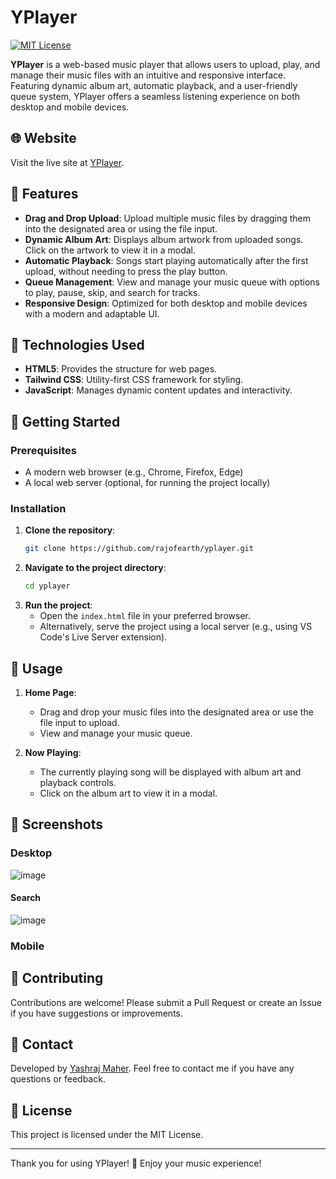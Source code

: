# YPlayer

[![MIT License](https://img.shields.io/badge/License-MIT-green.svg)](https://github.com/rajofearth/yplayer/blob/main/LICENSE)

**YPlayer** is a web-based music player that allows users to upload, play, and manage their music files with an intuitive and responsive interface. Featuring dynamic album art, automatic playback, and a user-friendly queue system, YPlayer offers a seamless listening experience on both desktop and mobile devices.

## 🌐 Website

Visit the live site at [YPlayer](https://rajofearth.github.io/yplayer/).

## 📑 Features

- **Drag and Drop Upload**: Upload multiple music files by dragging them into the designated area or using the file input.
- **Dynamic Album Art**: Displays album artwork from uploaded songs. Click on the artwork to view it in a modal.
- **Automatic Playback**: Songs start playing automatically after the first upload, without needing to press the play button.
- **Queue Management**: View and manage your music queue with options to play, pause, skip, and search for tracks.
- **Responsive Design**: Optimized for both desktop and mobile devices with a modern and adaptable UI.

## 🎨 Technologies Used

- **HTML5**: Provides the structure for web pages.
- **Tailwind CSS**: Utility-first CSS framework for styling.
- **JavaScript**: Manages dynamic content updates and interactivity.

## 🚀 Getting Started

### Prerequisites

- A modern web browser (e.g., Chrome, Firefox, Edge)
- A local web server (optional, for running the project locally)

### Installation

1. **Clone the repository**:
   ```bash
   git clone https://github.com/rajofearth/yplayer.git
   ```
2. **Navigate to the project directory**:
   ```bash
   cd yplayer
   ```
3. **Run the project**:
   - Open the `index.html` file in your preferred browser.
   - Alternatively, serve the project using a local server (e.g., using VS Code's Live Server extension).

## 📝 Usage

1. **Home Page**:
   - Drag and drop your music files into the designated area or use the file input to upload.
   - View and manage your music queue.

2. **Now Playing**:
   - The currently playing song will be displayed with album art and playback controls.
   - Click on the album art to view it in a modal.

## 📸 Screenshots

### Desktop
![image](https://github.com/user-attachments/assets/361e9e31-7823-469c-84b9-9562988089a5)
#### Search
![image](https://github.com/user-attachments/assets/ebbfe5f2-85eb-4ad0-bbd3-3e8fd633015c)
### Mobile


## 🤝 Contributing

Contributions are welcome! Please submit a Pull Request or create an Issue if you have suggestions or improvements.

## 📧 Contact

Developed by [Yashraj Maher](https://github.com/rajofearth). Feel free to contact me if you have any questions or feedback.

## 📄 License

This project is licensed under the MIT License.

---

Thank you for using YPlayer! 🎵 Enjoy your music experience!
